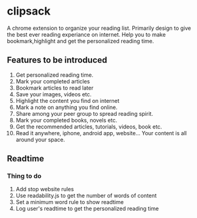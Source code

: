 # clipsack
A chrome extension to organize your reading list. 
Primarily design to give the best ever reading experiance on internet. 
Help you to make bookmark,highlight and get the personalized reading time. 

## Features to be introduced
1. Get personalized reading time. 
2. Mark your completed articles 
3. Bookmark articles to read later 
4. Save your images, videos etc. 
5. Highlight the content you find on internet
6. Mark a note on anything you find online.
7. Share among your peer group to spread reading spirit.
8. Mark your completed books, novels etc. 
9. Get the recommended articles, tutorials, videos, book etc. 
10. Read it anywhere, iphone, android app, website... Your content is all around your space.


## Readtime

### Thing to do
1. Add stop website rules 
2. Use readability.js to get the number of words of content 
3. Set a minimum word rule to show readtime
4. Log user's readtime to get the personalized reading time
